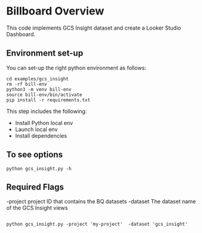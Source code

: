 # Billboard Overview
This code implements GCS Insight dataset and create a Looker Studio Dashboard.



## Environment set-up

You can set-up the right python environment as follows:
```
cd examples/gcs_insight
rm -rf bill-env
python3 -m venv bill-env
source bill-env/bin/activate
pip install -r requirements.txt
```
This step includes the following:
- Install Python local env
- Launch local env
- Install dependencies

## To see options
```
python gcs_insight.py -h
```
## Required Flags
 -project project ID that contains the BQ datasets
 -dataset The dataset name of the GCS Insight views
```

python gcs_insight.py -project 'my-project'  -dataset 'gcs_insight' 

```



```